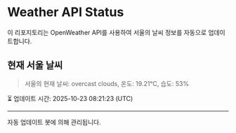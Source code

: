 
# Weather API Status

이 리포지토리는 OpenWeather API를 사용하여 서울의 날씨 정보를 자동으로 업데이트합니다.

## 현재 서울 날씨
> 서울의 현재 날씨: overcast clouds, 온도: 19.21°C, 습도: 53%

⏳ 업데이트 시간: 2025-10-23 08:21:23 (UTC)

---
자동 업데이트 봇에 의해 관리됩니다.
